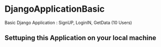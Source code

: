 # DjangoApplicationBasic
Basic Django Application : SignUP, LoginIN, GetData (10 Users)

## Settuping this Application on your local machine
